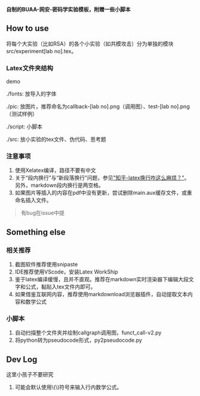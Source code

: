 **自制的BUAA-网安-密码学实验模板，附赠一些小脚本**

## How to use

将每个大实验（比如RSA）的各个小实验（如共模攻击）分为单独的模块 src/experiment[lab no].tex。

### Latex文件夹结构

demo

./fonts: 放导入的字体

./pic: 放图片，推荐命名为callback-[lab no].png（调用图）、test-[lab no].png（测试样例）

./script: 小脚本

./src: 放小实验的tex文件、伪代码、思考题

### 注意事项

1. 使用Xelatex编译，路径不要有中文
2. 关于“段内换行”与“新段落换行”问题，参见["知乎-latex换行咋这么麻烦？"](https://www.zhihu.com/question/346732695/answer/836451150)。另外，markdown段内换行是两空格。
3. 如果图片等插入的内容在pdf中没有更新，尝试删除main.aux缓存文件，或重命名插入文件。

> 有bug在issue中提

## Something else

### 相关推荐

1. 截图软件推荐使用snipaste
2. IDE推荐使用VScode，安装Latex WorkShip
3. 鉴于latex编译缓慢，且并不直观。推荐在markdown实时渲染器下编辑大段文字和公式，黏贴入tex文件内即可。
4. 如果借鉴互联网内容，推荐使用markdownload浏览器插件，自动提取文本内容和数学公式

### 小脚本

1. 自动扫描整个文件夹并绘制callgraph调用图，funct_call-v2.py
2. 将python转为pseudocode形式，py2pseudocode.py


## Dev Log

这里小孩子不要研究
1. 可能会默认使用\\(\\)符号来输入行内数学公式。
